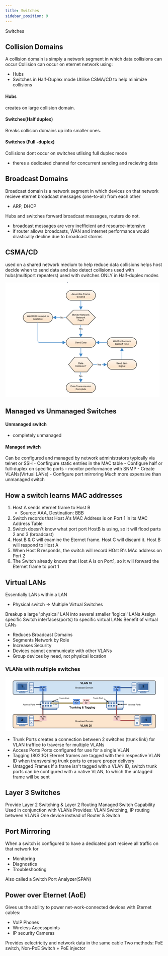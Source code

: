 ```yaml
---
title: Switches
sidebar_position: 9
---
```


Switches

## Collision Domains

A collision domain is simply a network segment in which data collisions can occur
Collision can occur on eternet network using:

- Hubs
- Switches in Half-Duplex mode
  Utilise CSMA/CD to help minimize collisions

#### Hubs

creates on large collision domain.

#### Switches(Half duplex)

Breaks collision domains up into smaller ones.

#### Switches (Full -duplex)

Collisions dont occur on switches utlising full duplex mode

- theres a dedicated channel for concurrent sending and recieving data

## Broadcast Domains

Broadcast domain is a network segment in which devices on that network recieve eternet broadcast messages (one-to-all) from each other

- ARP, DHCP

Hubs and switches forward broadcast messages, routers do not.

- broadcast messages are very inefficient and resource-intensive
- if router allows broadcasts, WAN and internet performance would drastically decline due to broadcast storms

## CSMA/CD

used on a shared network medium to help reduce data collisions
helps host decide when to send data and also detect collisions
used with hubs(multiport repeaters)
used with switches ONLY in Half-duplex modes

![CSMA/CD Process](./images/CSMA_CD.png)

## Managed vs Unmanaged Switches

#### Unmanaged switch

- completely unmanaged

#### Managed switch

Can be configured and managed by network administrators typically via telnet or SSH - Confirgure static entries in the MAC table - Configure half or full-duplex on specific ports - monitor performance with SNMP - Create VLANs(Virtual LANs) - Configure port mirroring
Much more expensive than unmanaged switch

## How a switch learns MAC addresses

1. Host A sends eternet frame to Host B
   - Source: AAA, Destination: BBB
2. Switch records that Host A's MAC Address is on Port 1 in its MAC Address Table
3. Switch doesn't know what port port HostB is using, so it will flood parts 2 and 3 (broadcast)
4. Host B & C will examine the Eternet frame.
   Host C will discard it.
   Host B will respond to Host A
5. When Host B responds, the switch will record HOst B's MAc address on Port 2
6. The Switch already knows that Host A is on Port1, so it will forward the Eternet frame to port 1

## Virtual LANs

Essentially LANs within a LAN

- Physical switch -> Multiple Virtual Switches

Breakup a large 'physical' LAN into several smaller 'logical' LANs
Assign specific Switch interfaces(ports) to specific virtual LANs
Benefit of virtual LANs

- Reduces Broadcast Domains
- Segments Network by Role
- Increases Security
- Devices cannot communicate with other VLANs
- Group devices by need, not physical location

### VLANs with multiple switches

![VLANs w Multiple switches](./images/VLAN_switches.png)

- Trunk Ports
  creates a connection between 2 switches (trunk link) for VLAN traffice to traverse for multiple VLANs
- Access Ports
  Ports configured for use for a single VLAN
- Tagging (802.1Q)
  Eternet frames are tagged with their respective VLAN ID when transversing trunk ports to ensure proper delivery
- Untagged Frames
  If a frame isn't tagged with a VLAN ID, switch trunk ports can be configured with a native VLAN, to which the untagged frame will be sent

## Layer 3 Switches

Provide Layer 2 Switching & Layer 2 Routing
Managed Switch Capability
Used in conjunction with VLANs
Provides: VLAN Switching, IP routing between VLANS
One device instead of Router & Switch

## Port Mirroring

When a switch is configured to have a dedicated port recieve all traffic on that network for

- Monitoring
- Diagnostics
- Troubleshooting

Also called a Switch Port Analyzer(SPAN)

## Power over Eternet (AoE)

Gives us the ability to power net-work-connected devices with Eternet cables:

- VoIP Phones
- Wireless Accesspoints
- IP security Cameras

Provides eelectricity and network data in the same cable
Two methods: PoE switch, Non-PoE Switch + PoE injector
